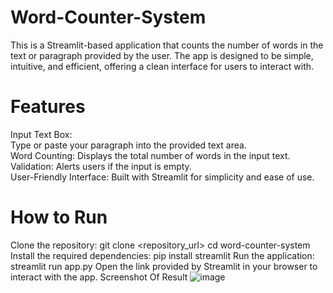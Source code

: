 # Word-Counter-System
This is a Streamlit-based application that counts the number of words in the text or paragraph provided by the user. The app is designed to be simple, intuitive, and efficient, offering a clean interface for users to interact with.

# Features
Input Text Box:<br> Type or paste your paragraph into the provided text area.<br>
Word Counting: Displays the total number of words in the input text.<br>
Validation: Alerts users if the input is empty.<br>
User-Friendly Interface: Built with Streamlit for simplicity and ease of use.<br>
# How to Run
Clone the repository:
git clone <repository_url>
cd word-counter-system
Install the required dependencies:
pip install streamlit
Run the application:
streamlit run app.py
Open the link provided by Streamlit in your browser to interact with the app.
Screenshot Of Result 
![image](https://github.com/user-attachments/assets/88997e44-ebbd-410d-a935-520465f2bf35)

